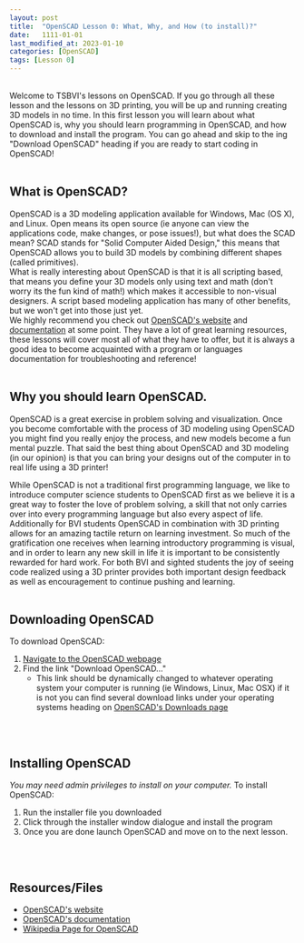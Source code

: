 ```yaml
---
layout: post
title:  "OpenSCAD Lesson 0: What, Why, and How (to install)?"
date:   1111-01-01
last_modified_at: 2023-01-10
categories: [OpenSCAD]
tags: [Lesson 0]
---
```

<br>
Welcome to TSBVI's lessons on OpenSCAD. If you go through all these lesson and the lessons on 3D printing, you will be up and running creating 3D models in no time. In this first lesson you will learn about what OpenSCAD is, why you should learn programming in OpenSCAD, and how to download and install the program. You can go ahead and skip to the ing "Download OpenSCAD" heading if you are ready to start coding in OpenSCAD!
<br>
<br>

## What is OpenSCAD?
OpenSCAD is a 3D modeling application available for Windows, Mac (OS X), and Linux. Open means its open source (ie anyone can view the applications code, make changes, or pose issues!), but what does the SCAD mean? SCAD stands for "Solid Computer Aided Design," this means that OpenSCAD allows you to build 3D models by combining different shapes (called primitives). 
<br>
What is really interesting about OpenSCAD is that it is all scripting based, that means you define your 3D models only using text and math (don't worry its the fun kind of math!) which makes it accessible to non-visual designers. A script based modeling application has many of other benefits, but we won't get into those just yet. 
<br>
We highly recommend you check out [OpenSCAD's website](https://openscad.org/) and [documentation](https://openscad.org/documentation.html) at some point. They have a lot of great learning resources, these lessons will cover most all of what they have to offer, but it is always a good idea to become acquainted with a program or languages documentation for troubleshooting and reference!
<br>
<br>

## Why you should learn OpenSCAD.
OpenSCAD is a great exercise in problem solving and visualization. Once you become comfortable with the process of 3D modeling using OpenSCAD you might find you really enjoy the process, and new models become a fun mental puzzle. That said the best thing about OpenSCAD and 3D modeling (in our opinion) is that you can bring your designs out of the computer in to real life using a 3D printer! 
<br>

While OpenSCAD is not a traditional first programming language, we like to introduce computer science students to OpenSCAD first as we believe it is a great way to foster the love of problem solving, a skill that not only carries over into every programming language but also every aspect of life. Additionally for BVI students OpenSCAD in combination with 3D printing allows for an amazing tactile return on learning investment. So much of the gratification one receives when learning introductory programming is visual, and in order to learn any new skill in life it is important to be consistently rewarded for hard work. For both BVI and sighted students the joy of seeing code realized using a 3D printer provides both important design feedback as well as encouragement to continue pushing and learning. 
<br>
<br>

## Downloading OpenSCAD
To download OpenSCAD:
1. [Navigate to the OpenSCAD webpage](https://openscad.org/) 
2. Find the link "Download OpenSCAD..."
    - This link should be dynamically changed to whatever operating system your computer is running (ie Windows, Linux, Mac OSX) if it is not you can find several download links under your operating systems heading on [OpenSCAD's Downloads page](https://openscad.org/downloads.html)
<br>
<br>

## Installing OpenSCAD
*You may need admin privileges to install on your computer.*
To install OpenSCAD:
1. Run the installer file you downloaded
2. Click through the installer window dialogue and install the program
3. Once you are done launch OpenSCAD and move on to the next lesson.
<br>
<br>

## Resources/Files 
- [OpenSCAD's website](https://openscad.org/)  
- [OpenSCAD's documentation](https://openscad.org/documentation.html)
- [Wikipedia Page for OpenSCAD](https://en.wikipedia.org/wiki/OpenSCAD)